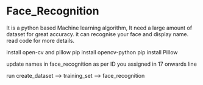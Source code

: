 # Face_Recognition
It is a python based Machine learning algorithm, It need a large amount of dataset for great accuracy. it can recognise your face and display name. read code for more details.

install open-cv and pillow
pip install opencv-python
pip install Pillow

update names in face_recognition as per ID you assigned in 17 onwards line

run create_dataset --> training_set --> face_recognition